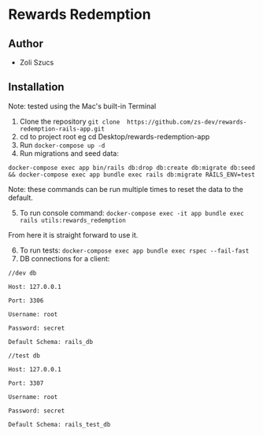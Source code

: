 # Rewards Redemption

## Author
- Zoli Szucs

## Installation
Note:  tested using the Mac's built-in Terminal

1. Clone the repository
   `git clone  https://github.com/zs-dev/rewards-redemption-rails-app.git`
2. cd to project root eg  cd Desktop/rewards-redemption-app
3. Run `docker-compose up -d`
4. Run migrations and seed data:
```
docker-compose exec app bin/rails db:drop db:create db:migrate db:seed && docker-compose exec app bundle exec rails db:migrate RAILS_ENV=test

```
Note: these commands can be run multiple times to reset the data to the default.

5. To run console command:
   `docker-compose exec -it app bundle exec rails utils:rewards_redemption`

From here it is straight forward to use it.

6. To run tests:
   `docker-compose exec app bundle exec rspec --fail-fast`
7. DB connections for a client:
```
//dev db

Host: 127.0.0.1

Port: 3306

Username: root

Password: secret

Default Schema: rails_db

//test db

Host: 127.0.0.1

Port: 3307

Username: root

Password: secret

Default Schema: rails_test_db
```
